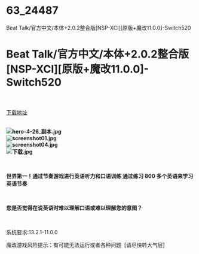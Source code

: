 # 63_24487
Beat Talk/官方中文/本体+2.0.2整合版[NSP-XCI][原版+魔改11.0.0]-Switch520
# Beat Talk/官方中文/本体+2.0.2整合版[NSP-XCI][原版+魔改11.0.0]-Switch520
 <br/></br>
[下载地址](https://www.switch520.cc/article/24487 "下载地址")
<br/></br>

<p><strong><img title="hero-4-26_副本.jpg" src="https://www.switch520.cc/muke_img/2021_11_12_c482f68386027.jpg" alt="hero-4-26_副本.jpg"></strong><br>
<strong><img title="screenshot01.jpg" src="https://www.switch520.cc/muke_img/2021_11_12_d8caa8ea2cb3f.jpg" alt="screenshot01.jpg"></strong><br>
<strong><img title="screenshot04.jpg" src="https://www.switch520.cc/muke_img/2021_11_12_0ea0f7c96a020.jpg" alt="screenshot04.jpg"></strong><br>
<strong><img title="下载.jpg" src="https://www.switch520.cc/muke_img/2021_11_12_6ebecb9ecdec9.jpg" alt="下载.jpg">&nbsp;</strong></p>
<p>&nbsp;</p>
<p><strong>世界第一！通过节奏游戏进行英语听力和口语训练 通过练习 800 多个英语来学习英语节奏</strong></p>
<p>&nbsp;</p>
<p><strong>您是否觉得在说英语时难以理解口语或难以理解您的意图？</strong></p>
<p>&nbsp;</p>
<p>系统要求:13.2.1-11.0.0</p>
<p>魔改游戏风险提示：有可能无法运行或者各种问题 &nbsp;[请尽快转大气层]</p>




